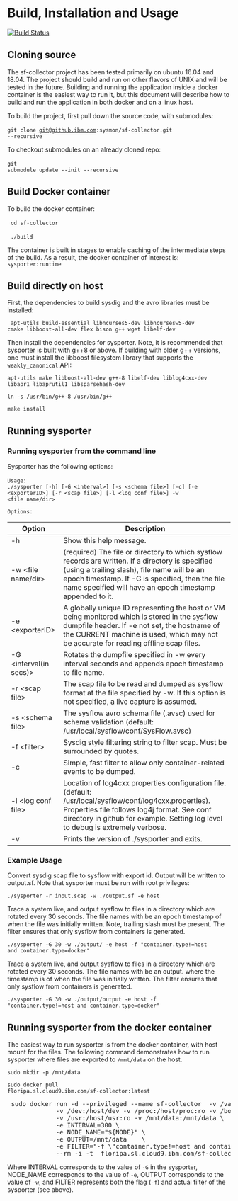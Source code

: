 # Build, Installation and Usage
[![Build Status](https://travis.ibm.com/sysflow/sf-collector.svg?token=YCkPxVzn5tW3RuQt9o3y&branch=master)](https://travis.ibm.com/sysmon/sf-collector)


## Cloning source

The sf-collector project has been tested primarily on ubuntu 16.04 and 18.04.  The project should build and run on other flavors of UNIX and will be tested in the future. Building and running the application inside a docker container is the easiest way to run it, but this document will describe how to build and run the application in both docker and on a linux host.

To build the project, first pull down the source code, with submodules:
<br><br>
<code>git clone git@github.ibm.com:sysmon/sf-collector.git --recursive</code>

To checkout submodules on an already cloned repo:
<br><br>
<code>git submodule update --init --recursive</code>

## Build Docker container

To build the docker container: 
<br><br>
<code> cd sf-collector </code>
<br>
<code> ./build </code>

The container is built in stages to enable caching of the intermediate steps of the build.  As a result, the docker container of interest is: <code>sysporter:runtime</code>

## Build directly on host

First, the dependencies to build sysdig and the avro libraries must be installed:


<code> apt-utils build-essential libncurses5-dev libncursesw5-dev cmake libboost-all-dev flex bison g++ wget libelf-dev</code>

Then install the dependencies for sysporter.  Note, it is recommended that sysporter is built with g++8 or above.  If building with older g++ versions, one must install the libboost filesystem library that supports the <code>weakly_canonical</code> API:

<code>apt-utils make libboost-all-dev g++-8 libelf-dev liblog4cxx-dev libapr1 libaprutil1 libsparsehash-dev</code>

<code>ln -s /usr/bin/g++-8 /usr/bin/g++</code>

<code>make install</code>

## Running sysporter

### Running sysporter from the command line 

Sysporter has the following options:
<br><br>
<code>Usage: ./sysporter [-h] [-G &lt;interval&gt;] [-s &lt;schema file&gt;] [-c] [-e &lt;exporterID&gt;] [-r &lt;scap file&gt;] [-l &lt;log conf file&gt;] -w &lt;file name/dir&gt;</code>

<code>Options:</code>


| Option| Description|    
|---------------------|-------------------------------|
|-h|Show this help message.|
|-w &lt;file name/dir&gt;|(required) The file or directory to which sysflow records are written. If a directory is specified (using a trailing slash), file name will be an epoch timestamp. If -G is specified, then the file name specified will have an epoch timestamp appended to it.|
|-e &lt;exporterID&gt;| A globally unique ID representing the host or VM being monitored which is stored in the sysflow dumpfile header.  If -e not set, the hostname of the CURRENT machine is used, which may not be accurate for reading offline scap files.|
|-G &lt;interval(in secs)&gt;| Rotates the dumpfile specified in -w every interval seconds and appends epoch timestamp to file name.|
|-r &lt;scap file&gt;|The scap file to be read and dumped as sysflow format at the file specified by -w.  If this option is not specified, a live capture is assumed.|
|-s &lt;schema file&gt;|The sysflow avro schema file (.avsc) used for schema validation (default: /usr/local/sysflow/conf/SysFlow.avsc)|
|-f &lt;filter&gt;| Sysdig style filtering string to filter scap. Must be surrounded by quotes.|
|-c|Simple, fast filter to allow only container-related events to be dumped.|
|-l &lt;log conf file&gt;|Location of log4cxx properties configuration file. (default: /usr/local/sysflow/conf/log4cxx.properties). Properties file follows log4j format. See conf directory in github for example.  Setting log level to debug is extremely verbose.|
|-v|Prints the version of ./sysporter and exits.|
 
### Example Usage

Convert sysdig scap file to sysflow with export id.   Output will be written to output.sf.  Note that sysporter must be run with root privileges:

<code>./sysporter -r input.scap -w ./output.sf  -e host </code>

Trace a system live, and output sysflow to files in a directory which are rotated every 30 seconds. The file names with be an epoch timestamp of when the file was initially written.  Note, trailing slash must be present. The filter ensures that only sysflow from containers is generated.

<code>./sysporter -G 30 -w ./output/ -e host -f "container.type!=host and container.type=docker" </code>

Trace a system live, and output sysflow to files in a directory which are rotated every 30 seconds. The file names with be an output.<epoch timestamp> where the timestamp is of when the file was initially written.   The filter ensures that only sysflow from containers is generated.

<code>./sysporter -G 30 -w ./output/output -e host -f "container.type!=host and container.type=docker" </code>

## Running sysporter from the docker container

The easiest way to run sysporter is from the docker container, with host mount for the files.  The following command demonstrates how to run sysporter where files are exported to <code>/mnt/data</code> on the host.

<code>sudo mkdir -p /mnt/data</code>

<code>sudo docker pull floripa.sl.cloud9.ibm.com/sf-collector:latest</code>

<pre> sudo docker run -d --privileged --name sf-collector  -v /var/run/docker.sock:/host/var/run/docker.sock \
             -v /dev:/host/dev -v /proc:/host/proc:ro -v /boot:/host/boot:ro -v /lib/modules:/host/lib/modules:ro \
             -v /usr:/host/usr:ro -v /mnt/data:/mnt/data \
             -e INTERVAL=300 \
             -e NODE_NAME="${NODE}" \
             -e OUTPUT=/mnt/data    \
             -e FILTER="-f \"container.type!=host and container.type=docker and container.name!=sf-collector and not (container.name contains sf-exporter)\"" \
             --rm -i -t  floripa.sl.cloud9.ibm.com/sf-collector
</pre>

Where INTERVAL corresponds to the value of <code>-G</code> in the sysporter, NODE_NAME corresponds to the value of <code>-e</code>, OUTPUT corresponds to the value of <code>-w</code>, and FILTER represents both the flag (<code>-f</code>) and actual filter of the sysporter (see above).
